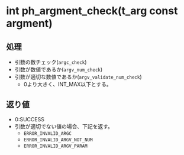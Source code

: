 # int ph_argment_check(t_arg const argment)
## 処理
- 引数の数チェック(`argc_check`)
- 引数が数値であるか(`argv_num_check`)
- 引数が適切な数値であるか(`argv_validate_num_check`)
	- 0より大きく、INT_MAX以下とする。
## 返り値
- 0:SUCCESS
- 引数が適切でない値の場合、下記を返す。
	- `ERROR_INVALID_ARGC`
	- `ERROR_INVALID_ARGV_NOT_NUM`
	- `ERROR_INVALID_ARGV_PARAM`
